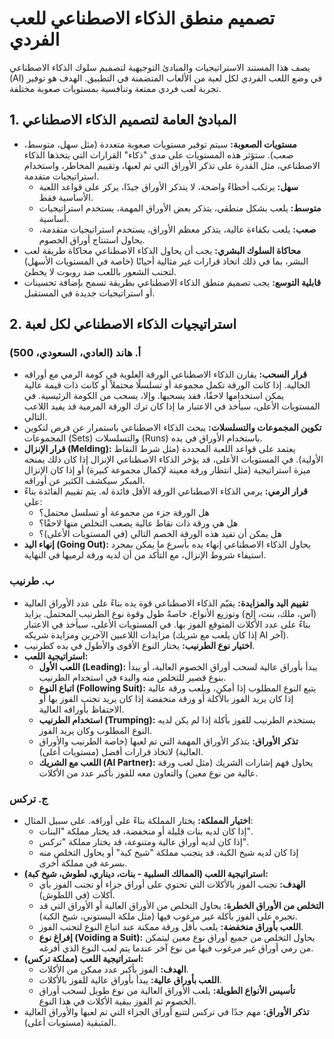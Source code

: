 # تصميم منطق الذكاء الاصطناعي للعب الفردي

يصف هذا المستند الاستراتيجيات والمبادئ التوجيهية لتصميم سلوك الذكاء الاصطناعي (AI) في وضع اللعب الفردي لكل لعبة من الألعاب المتضمنة في التطبيق. الهدف هو توفير تجربة لعب فردي ممتعة وتنافسية بمستويات صعوبة مختلفة.

## 1. المبادئ العامة لتصميم الذكاء الاصطناعي

*   **مستويات الصعوبة:** سيتم توفير مستويات صعوبة متعددة (مثل سهل، متوسط، صعب). ستؤثر هذه المستويات على مدى "ذكاء" القرارات التي يتخذها الذكاء الاصطناعي، مثل القدرة على تذكر الأوراق التي تم لعبها، وتقييم المخاطر، واستخدام استراتيجيات متقدمة.
    *   **سهل:** يرتكب أخطاءً واضحة، لا يتذكر الأوراق جيدًا، يركز على قواعد اللعبة الأساسية فقط.
    *   **متوسط:** يلعب بشكل منطقي، يتذكر بعض الأوراق المهمة، يستخدم استراتيجيات أساسية.
    *   **صعب:** يلعب بكفاءة عالية، يتذكر معظم الأوراق، يستخدم استراتيجيات متقدمة، يحاول استنتاج أوراق الخصوم.
*   **محاكاة السلوك البشري:** يجب أن يحاول الذكاء الاصطناعي محاكاة طريقة لعب البشر، بما في ذلك اتخاذ قرارات غير مثالية أحيانًا (خاصة في المستويات الأسهل) لتجنب الشعور باللعب ضد روبوت لا يخطئ.
*   **قابلية التوسع:** يجب تصميم منطق الذكاء الاصطناعي بطريقة تسمح بإضافة تحسينات أو استراتيجيات جديدة في المستقبل.

## 2. استراتيجيات الذكاء الاصطناعي لكل لعبة

### أ. هاند (العادي، السعودي، 500)

*   **قرار السحب:** يقارن الذكاء الاصطناعي الورقة العلوية في كومة الرمي مع أوراقه الحالية. إذا كانت الورقة تكمل مجموعة أو تسلسلًا محتملاً أو كانت ذات قيمة عالية يمكن استخدامها لاحقًا، فقد يسحبها. وإلا، يسحب من الكومة الرئيسية. في المستويات الأعلى، سيأخذ في الاعتبار ما إذا كان ترك الورقة المرمية قد يفيد اللاعب التالي.
*   **تكوين المجموعات والتسلسلات:** يبحث الذكاء الاصطناعي باستمرار عن فرص لتكوين المجموعات (Sets) والتسلسلات (Runs) باستخدام الأوراق في يده.
*   **قرار الإنزال (Melding):** يعتمد على قواعد اللعبة المحددة (مثل شرط النقاط الأولية). في المستويات الأعلى، قد يؤخر الذكاء الاصطناعي الإنزال إذا كان ذلك يمنحه ميزة استراتيجية (مثل انتظار ورقة معينة لإكمال مجموعة كبيرة) أو إذا كان الإنزال المبكر سيكشف الكثير عن أوراقه.
*   **قرار الرمي:** يرمي الذكاء الاصطناعي الورقة الأقل فائدة له. يتم تقييم الفائدة بناءً على:
    *   هل الورقة جزء من مجموعة أو تسلسل محتمل؟
    *   هل هي ورقة ذات نقاط عالية يصعب التخلص منها لاحقًا؟
    *   هل يمكن أن تفيد هذه الورقة الخصم التالي (في المستويات الأعلى)؟
*   **إنهاء اليد (Going Out):** يحاول الذكاء الاصطناعي إنهاء يده بأسرع ما يمكن بمجرد استيفاء شروط الإنزال، مع التأكد من أن لديه ورقة لرميها في النهاية.

### ب. طرنيب

*   **تقييم اليد والمزايدة:** يقيّم الذكاء الاصطناعي قوة يده بناءً على عدد الأوراق العالية (آس، ملك، بنت، إلخ) وتوزيع الأنواع، خاصةً طول وقوة نوع الطرنيب المحتمل. يزايد بناءً على عدد الأكلات المتوقع الفوز بها. في المستويات الأعلى، سيأخذ في الاعتبار مزايدات اللاعبين الآخرين ومزايدة شريكه (إذا كان يلعب مع شريك AI آخر).
*   **اختيار نوع الطرنيب:** يختار النوع الأقوى والأطول في يده كطرنيب.
*   **استراتيجية اللعب:**
    *   **اللعب الأول (Leading):** يبدأ بأوراق عالية لسحب أوراق الخصوم العالية، أو يبدأ بنوع قصير للتخلص منه والبدء في استخدام الطرنيب.
    *   **اتباع النوع (Following Suit):** يتبع النوع المطلوب إذا أمكن، ويلعب ورقة عالية إذا كان يريد الفوز بالأكلة أو ورقة منخفضة إذا كان يريد تجنب الفوز بها أو الاحتفاظ بأوراقه العالية.
    *   **استخدام الطرنيب (Trumping):** يستخدم الطرنيب للفوز بأكلة إذا لم يكن لديه النوع المطلوب وكان يريد الفوز.
    *   **تذكر الأوراق:** يتذكر الأوراق المهمة التي تم لعبها (خاصة الطرنيب والأوراق العالية) لاتخاذ قرارات أفضل (مستويات أعلى).
    *   **اللعب مع الشريك (AI Partner):** يحاول فهم إشارات الشريك (مثل لعب ورقة عالية من نوع معين) والتعاون معه للفوز بأكبر عدد من الأكلات.

### ج. تركس

*   **اختيار المملكة:** يختار المملكة بناءً على أوراقه. على سبيل المثال:
    *   إذا كان لديه بنات قليلة أو منخفضة، قد يختار مملكة "البنات".
    *   إذا كان لديه أوراق عالية ومتنوعة، قد يختار مملكة "تركس".
    *   إذا كان لديه شيخ الكبة، قد يتجنب مملكة "شيخ كبة" أو يحاول التخلص منه بسرعة في مملكة أخرى.
*   **استراتيجية اللعب (الممالك السلبية - بنات، ديناري، لطوش، شيخ كبة):**
    *   **الهدف:** تجنب الفوز بالأكلات التي تحتوي على أوراق جزاء أو تجنب الفوز بأي أكلات (في اللطوش).
    *   **التخلص من الأوراق الخطرة:** يحاول التخلص من الأوراق العالية أو الأوراق التي قد تجبره على الفوز بأكلة غير مرغوب فيها (مثل ملكة البستوني، شيخ الكبة).
    *   **اللعب بأوراق منخفضة:** يلعب بأقل ورقة ممكنة عند اتباع النوع لتجنب الفوز.
    *   **إفراغ نوع (Voiding a Suit):** يحاول التخلص من جميع أوراق نوع معين ليتمكن من رمي أوراق غير مرغوب فيها من نوع آخر عندما يتم لعب النوع الذي أفرغه.
*   **استراتيجية اللعب (مملكة تركس):**
    *   **الهدف:** الفوز بأكبر عدد ممكن من الأكلات.
    *   **اللعب بأوراق عالية:** يبدأ بأوراق عالية للفوز بالأكلات.
    *   **تأسيس الأنواع الطويلة:** يلعب الأوراق العالية من نوع طويل لسحب أوراق الخصوم ثم الفوز ببقية الأكلات في هذا النوع.
*   **تذكر الأوراق:** مهم جدًا في تركس لتتبع أوراق الجزاء التي تم لعبها والأوراق العالية المتبقية (مستويات أعلى).
